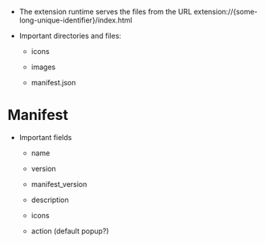 * The extension runtime serves the files from the URL extension://{some-long-unique-identifier}/index.html

* Important directories and files:

	* icons

	* images

	* manifest.json

# Manifest

* Important fields

	* name

	* version

	* manifest_version

	* description

	* icons

	* action (default popup?)

